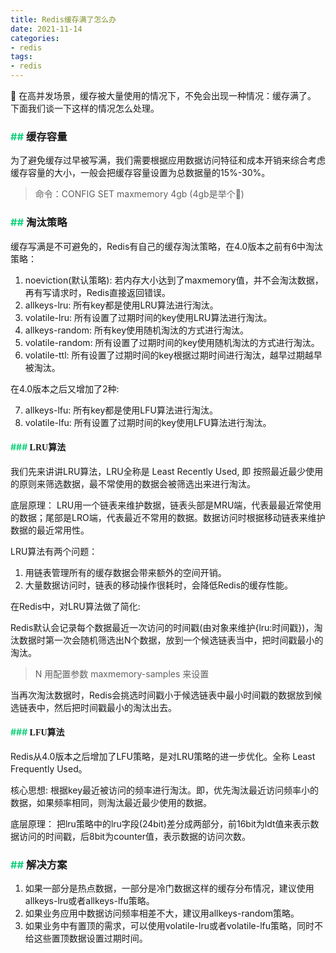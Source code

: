 ```yaml
---
title: Redis缓存满了怎么办
date: 2021-11-14
categories:
- redis
tags:
- redis
---
```


🥡 在高并发场景，缓存被大量使用的情况下，不免会出现一种情况：缓存满了。
下面我们谈一下这样的情况怎么处理。

<!--more-->

### <font color=#11d17b>## </font><font face=黑体>缓存容量</font>

为了避免缓存过早被写满，我们需要根据应用数据访问特征和成本开销来综合考虑缓存容量的大小，一般会把缓存容量设置为总数据量的15%-30%。
> 命令：CONFIG SET maxmemory 4gb (4gb是举个🌰)

### <font color=#11d17b>## </font><font face=黑体>淘汰策略</font>

缓存写满是不可避免的，Redis有自己的缓存淘汰策略，在4.0版本之前有6中淘汰策略：
1. noeviction(默认策略): 若内存大小达到了maxmemory值，并不会淘汰数据，再有写请求时，Redis直接返回错误。
2. allkeys-lru: 所有key都是使用LRU算法进行淘汰。
3. volatile-lru: 所有设置了过期时间的key使用LRU算法进行淘汰。
4. allkeys-random: 所有key使用随机淘汰的方式进行淘汰。
5. volatile-random: 所有设置了过期时间的key使用随机淘汰的方式进行淘汰。
6. volatile-ttl: 所有设置了过期时间的key根据过期时间进行淘汰，越早过期越早被淘汰。

在4.0版本之后又增加了2种:

7. allkeys-lfu: 所有key都是使用LFU算法进行淘汰。
8. volatile-lfu: 所有设置了过期时间的key使用LFU算法进行淘汰。

#### <font color=#11d17b>### </font><font face=黑体>LRU算法</font>

我们先来讲讲LRU算法，LRU全称是 Least Recently Used, 即 按照最近最少使用的原则来筛选数据，最不常使用的数据会被筛选出来进行淘汰。

底层原理：
LRU用一个链表来维护数据，链表头部是MRU端，代表最最近常使用的数据；尾部是LRO端，代表最近不常用的数据。数据访问时根据移动链表来维护数据的最近常用性。

LRU算法有两个问题：
1. 用链表管理所有的缓存数据会带来额外的空间开销。
2. 大量数据访问时，链表的移动操作很耗时，会降低Redis的缓存性能。

在Redis中，对LRU算法做了简化:

Redis默认会记录每个数据最近一次访问的时间戳(由对象来维护{lru:时间戳})，淘汰数据时第一次会随机筛选出N个数据，放到一个候选链表当中，把时间戳最小的淘汰。
> N 用配置参数 maxmemory-samples 来设置

当再次淘汰数据时，Redis会挑选时间戳小于候选链表中最小时间戳的数据放到候选链表中，然后把时间戳最小的淘汰出去。

#### <font color=#11d17b>### </font><font face=黑体>LFU算法</font>

Redis从4.0版本之后增加了LFU策略，是对LRU策略的进一步优化。全称 Least Frequently Used。

核心思想:
根据key最近被访问的频率进行淘汰。即，优先淘汰最近访问频率小的数据，如果频率相同，则淘汰最近最少使用的数据。

底层原理：
把lru策略中的lru字段(24bit)差分成两部分，前16bit为ldt值来表示数据访问的时间戳，后8bit为counter值，表示数据的访问次数。

### <font color=#11d17b>## </font><font face=黑体>解决方案</font>
1. 如果一部分是热点数据，一部分是冷门数据这样的缓存分布情况，建议使用allkeys-lru或者allkeys-lfu策略。
2. 如果业务应用中数据访问频率相差不大，建议用allkeys-random策略。
3. 如果业务中有置顶的需求，可以使用volatile-lru或者volatile-lfu策略，同时不给这些置顶数据设置过期时间。